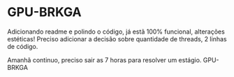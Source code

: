 # GPU-BRKGA
Adicionando readme e polindo o código, já estã 100% funcional, alterações estéticas!
Preciso adicionar a decisão sobre quantidade de threads, 2 linhas de código.

Amanhã continuo, preciso sair as 7 horas para resolver um estágio.
GPU-BRKGA
